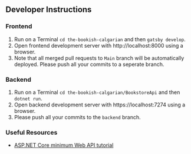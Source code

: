 ## Developer Instructions

### Frontend
1. Run on a Terminal ```cd the-bookish-calgarian``` and then ```gatsby develop```.
2. Open frontend development server with http://localhost:8000 using a browser.
3. Note that all merged pull requests to ```Main``` branch will be automatically deployed.
   Please push all your commits to a seperate branch.

### Backend
1. Run on a Terminal ```cd the-bookish-calgarian/BookstoreApi``` and then ```dotnet run```.
2. Open backend development server with https://localhost:7274 using a browser.
3. Please push all your commits to the ```backend``` branch.

### Useful Resources
- [ASP.NET Core minimum Web API tutorial](https://docs.microsoft.com/en-us/aspnet/core/tutorials/min-web-api)

